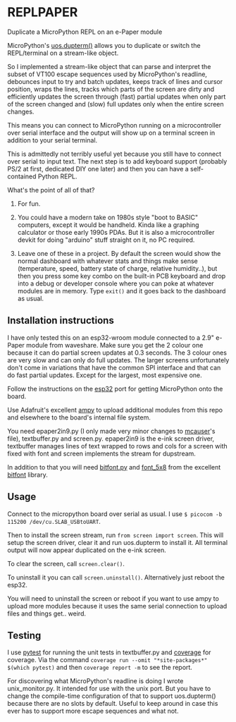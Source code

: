 # REPLPAPER

Duplicate a MicroPython REPL on an e-Paper module

MicroPython's [uos.dupterm()](http://docs.micropython.org/en/latest/unix/library/uos.html#uos.dupterm) allows you to duplicate or switch the REPL/terminal on a stream-like object.

So I implemented a stream-like object that can parse and interpret the subset of VT100 escape sequences used by MicroPython's readline, debounces input to try and batch updates, keeps track of lines and cursor position, wraps the lines, tracks which parts of the screen are dirty and efficiently updates the screen through (fast) partial updates when only part of the screen changed and (slow) full updates only when the entire screen changes.

This means you can connect to MicroPython running on a microcontroller over serial interface and the output will show up on a terminal screen in addition to your serial terminal.

This is admittedly not terribly useful yet because you still have to connect over serial to input text. The next step is to add keyboard support (probably PS/2 at first, dedicated DIY one later) and then you can have a self-contained Python REPL.

What's the point of all of that?

1) For fun.

2) You could have a modern take on 1980s style "boot to BASIC" computers, except it would be handheld. Kinda like a graphing calculator or those early 1990s PDAs. But it is also a microcontroller devkit for doing "arduino" stuff straight on it, no PC required.

3) Leave one of these in a project. By default the screen would show the normal dashboard with whatever stats and things make sense (temperature, speed, battery state of charge, relative humidity..), but then you press some key combo on the built-in PCB keyboard and drop into a debug or developer console where you can poke at whatever modules are in memory. Type `exit()` and it goes back to the dashboard as usual.

## Installation instructions

I have only tested this on an esp32-wroom module connected to a 2.9" e-Paper module from waveshare. Make sure you get the 2 colour one because it can do partial screen updates at 0.3 seconds. The 3 colour ones are very slow and can only do full updates. The larger screens unfortunately don't come in variations that have the common SPI interface and that can do fast partial updates. Except for the largest, most expensive one.

Follow the instructions on the [esp32](https://github.com/micropython/micropython/tree/master/ports/esp32) port for getting MicroPython onto the board.

Use Adafruit's excellent [ampy](https://github.com/adafruit/ampy) to upload additional modules from this repo and elsewhere to the board's internal file system.

You need epaper2in9.py (I only made very minor changes to [mcauser](https://github.com/mcauser/micropython-waveshare-epaper)'s file), textbuffer.py and screen.py. epaper2in9 is the e-ink screen driver, textbuffer manages lines of text wrapped to rows and cols for a screen with fixed with font and screen implements the stream for dupstream.

In addition to that you will need [bitfont.py](https://github.com/ShrimpingIt/bitfont/blob/master/python/bitfont.py) and [font_5x8](https://github.com/ShrimpingIt/bitfont/blob/master/python/faces/font_5x8.py) from the excellent [bitfont](https://github.com/ShrimpingIt/bitfont) library.

## Usage

Connect to the micropython board over serial as usual. I use `$ picocom -b 115200 /dev/cu.SLAB_USBtoUART`.

Then to install the screen stream, run `from screen import screen`. This will setup the screen driver, clear it and run uos.dupterm to install it. All terminal output will now appear duplicated on the e-ink screen.

To clear the screen, call `screen.clear()`.

To uninstall it you can call `screen.uninstall()`. Alternatively just reboot the esp32.

You will need to uninstall the screen or reboot if you want to use ampy to upload more modules because it uses the same serial connection to upload files and things get.. weird.

## Testing

I use [pytest](https://pytest.org/) for running the unit tests in textbuffer.py and [coverage](https://coverage.readthedocs.io/) for coverage. Via the command `coverage run --omit "*site-packages*" $(which pytest)` and then `coverage report -m` to see the report.

For discovering what MicroPython's readline is doing I wrote unix_monitor.py. It intended for use with the unix port. But you have to change the compile-time configuration of that to support uos.dupterm() because there are no slots by default. Useful to keep around in case this ever has to support more escape sequences and what not.
